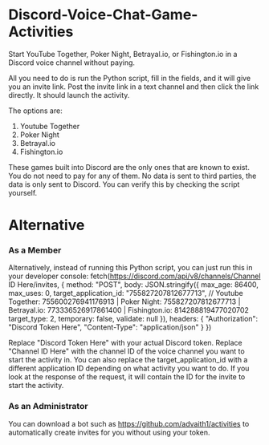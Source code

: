 # Discord-Voice-Chat-Game-Activities
Start YouTube Together, Poker Night, Betrayal.io, or Fishington.io in a Discord voice channel without paying.

All you need to do is run the Python script, fill in the fields, and it will give you an invite link.
Post the invite link in a text channel and then click the link directly. It should launch the activity.

The options are:
1. Youtube Together
2. Poker Night
3. Betrayal.io
4. Fishington.io

These games built into Discord are the only ones that are known to exist.
You do not need to pay for any of them.
No data is sent to third parties, the data is only sent to Discord. You can verify this by checking the script yourself.

# Alternative
### As a Member
Alternatively, instead of running this Python script, you can just run this in your developer console:
fetch(https://discord.com/api/v8/channels/Channel ID Here/invites, {
                    method: "POST",
                    body: JSON.stringify({
                        max_age: 86400,
                        max_uses: 0,
                        target_application_id: "755827207812677713",  // Youtube Together: 755600276941176913 | Poker Night: 755827207812677713 | Betrayal.io: 773336526917861400 | Fishington.io: 814288819477020702 
                        target_type: 2,
                        temporary: false,
                        validate: null
                    }),
                    headers: {
                        "Authorization": "Discord Token Here",
                        "Content-Type": "application/json"
                    }
                })
                
Replace "Discord Token Here" with your actual Discord token. Replace "Channel ID Here" with the channel ID of the voice channel you want to start the activity in. You can also replace the target_application_id with a different application ID depending on what activity you want to do. If you look at the response of the request, it will contain the ID for the invite to start the activity.
### As an Administrator
You can download a bot such as https://github.com/advaith1/activities to automatically create invites for you without using your token.
